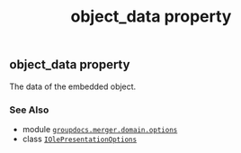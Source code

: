 ﻿---
title: object_data property
second_title: GroupDocs.Merger for Python via .NET API References
description: 
type: docs
url: /python-net/groupdocs.merger.domain.options/iolepresentationoptions/object_data/
is_root: false
weight: 50
---

## object_data property


The data of the embedded object.

### See Also
* module [`groupdocs.merger.domain.options`](../../)
* class [`IOlePresentationOptions`](/merger/python-net/groupdocs.merger.domain.options/iolepresentationoptions)
